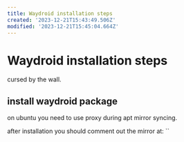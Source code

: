 ```yaml
---
title: Waydroid installation steps
created: '2023-12-21T15:43:49.506Z'
modified: '2023-12-21T15:45:04.664Z'
---
```


# Waydroid installation steps

cursed by the wall.

## install waydroid package

on ubuntu you need to use proxy during apt mirror syncing.

after installation you should comment out the mirror at: ``


